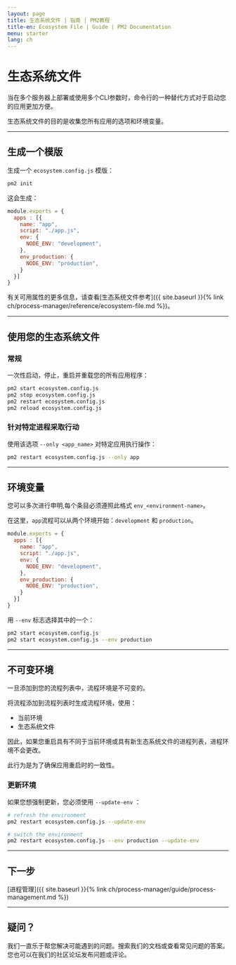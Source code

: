 ```yaml
---
layout: page
title: 生态系统文件 | 指南 | PM2教程
title-en: Ecosystem File | Guide | PM2 Documentation
menu: starter
lang: ch
---
```


# 生态系统文件

当在多个服务器上部署或使用多个CLI参数时，命令行的一种替代方式对于启动您的应用更加方便。

生态系统文件的目的是收集您所有应用的选项和环境变量。

---

## 生成一个模版

生成一个 `ecosystem.config.js` 模版：

```bash
pm2 init
```

这会生成：

```javascript
module.exports = {
  apps : [{
    name: "app",
    script: "./app.js",
    env: {
      NODE_ENV: "development",
    },
    env_production: {
      NODE_ENV: "production",
    }
  }]
}
```

有关可用属性的更多信息，请查看[生态系统文件参考]({{ site.baseurl }}{% link ch/process-manager/reference/ecosystem-file.md %})。

---

## 使用您的生态系统文件

### 常规

一次性启动，停止，重启并重载您的所有应用程序：

```bash
pm2 start ecosystem.config.js
pm2 stop ecosystem.config.js
pm2 restart ecosystem.config.js
pm2 reload ecosystem.config.js
```

### 针对特定进程采取行动

使用该选项 `--only <app_name>` 对特定应用执行操作：

```bash
pm2 restart ecosystem.config.js --only app
```

---

## 环境变量

您可以多次进行申明,每个条目必须遵照此格式 `env_<environment-name>`。

在这里，`app`流程可以从两个环境开始：`development` 和 `production`。

```javascript
module.exports = {
  apps : [{
    name: "app",
    script: "./app.js",
    env: {
      NODE_ENV: "development",
    },
    env_production: {
      NODE_ENV: "production",
    }
  }]
}
```

用 `--env` 标志选择其中的一个：

```bash
pm2 start ecosystem.config.js
pm2 start ecosystem.config.js --env production
```

---

## 不可变环境

一旦添加到您的流程列表中，流程环境是不可变的。

将流程添加到流程列表时生成流程环境，使用：
- 当前环境
- 生态系统文件

因此，如果您重启具有不同于当前环境或具有新生态系统文件的进程列表，进程环境不会更改。

此行为是为了确保应用重启时的一致性。

### 更新环境

如果您想强制更新，您必须使用 `--update-env` ：

```bash
# refresh the environment
pm2 restart ecosystem.config.js --update-env

# switch the environment
pm2 restart ecosystem.config.js --env production --update-env
```

---

## 下一步

[进程管理]({{ site.baseurl }}{% link ch/process-manager/guide/process-management.md %})

---

## 疑问？

我们一直乐于帮您解决可能遇到的问题。搜索我们的文档或查看常见问题的答案。您也可以在我们的社区论坛发布问题或评论。